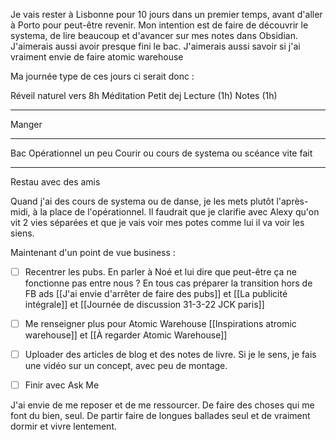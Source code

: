 Je vais rester à Lisbonne pour 10 jours dans un premier temps, avant d'aller à Porto pour peut-être revenir. 
Mon intention est de faire de découvrir le systema, de lire beaucoup et d'avancer sur mes notes dans Obsidian. 
J'aimerais aussi avoir presque fini le bac. 
J'aimerais aussi savoir si j'ai vraiment envie de faire atomic warehouse

Ma journée type de ces jours ci serait donc : 

Réveil naturel vers 8h 
Méditation
Petit dej
Lecture (1h)
Notes (1h)
***
Manger
***
Bac 
Opérationnel un peu
Courir ou cours de systema ou scéance vite fait 
***
Restau avec des amis


Quand j'ai des cours de systema ou de danse, je les mets plutôt l'après-midi, à la place de l'opérationnel. 
Il faudrait que je clarifie avec Alexy qu'on vit 2 vies séparées et que je vais voir mes potes comme lui il va voir les siens. 

Maintenant d'un point de vue business : 
- [ ] Recentrer les pubs. En parler à Noé et lui dire que peut-être ça ne fonctionne pas entre nous ? En tous cas préparer la transition hors de FB ads [[J'ai envie d'arrêter de faire des pubs]] et [[La publicité intégrale]] et [[Journée de discussion 31-3-22 JCK paris]]
- [ ] Me renseigner plus pour Atomic Warehouse [[Inspirations atromic warehouse]] et [[À regarder Atomic Warehouse]]
- [ ] Uploader des articles de blog et des notes de livre. Si je le sens, je fais une vidéo sur un concept, avec peu de montage. 
- [ ] Finir avec Ask Me


J'ai envie de me reposer et de me ressourcer. De faire des choses qui me font du bien, seul. De partir faire de longues ballades seul et de vraiment dormir et vivre lentement. 



